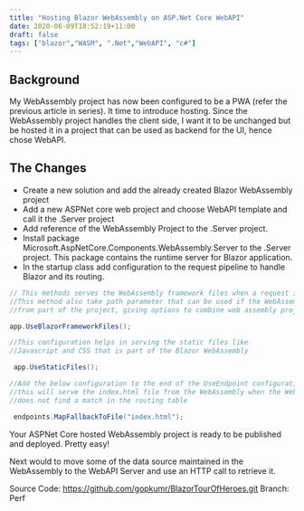 ```yaml
---
title: "Hosting Blazor WebAssembly on ASP.Net Core WebAPI"
date: 2020-06-09T18:52:19+11:00
draft: false
tags: ["blazor","WASM", ".Net","WebAPI", "c#"]
---
```


## Background
My WebAssembly project has now been configured to be a PWA (refer the previous article in series). It time to introduce hosting. Since the WebAssembly project handles the client side, I want it to be unchanged but be hosted it in a project that can be used as backend for the UI, hence chose WebAPI.

## The Changes
- Create a new solution and add the already created Blazor WebAssembly project
- Add a new ASPNet core web project and choose WebAPI template and call it the .Server project
- Add reference of the WebAssembly Project to the .Server project.
- Install package Microsoft.AspNetCore.Components.WebAssembly.Server to the .Server project. This package contains the runtime server for Blazor application.
- In the startup class add configuration to the request pipeline to handle Blazor and its routing.

```c#
// This methods serves the WebAssembly framework files when a request is made to root path. 
//This method also take path parameter that can be used if the WebAssembly project is only served 
//from part of the project, giving options to combine web assembly project with a web application

app.UseBlazorFrameworkFiles();
```
```c#
//This configuration helps in serving the static files like 
//Javascript and CSS that is part of the Blazor WebAssembly

 app.UseStaticFiles();
```
```c#
//Add the below configuration to the end of the UseEndpoint configuration, 
//this will serve the index.html file from the WebAssembly when the WebAPI route 
//does not find a match in the routing table

 endpoints.MapFallbackToFile("index.html");
```
Your ASPNet Core hosted WebAssembly project is ready to be published and deployed. Pretty easy!

Next would to move some of the data source maintained in the WebAssembly to the WebAPI Server and use an HTTP call to retrieve it.

Source Code: https://github.com/gopkumr/BlazorTourOfHeroes.git 
Branch: Perf
